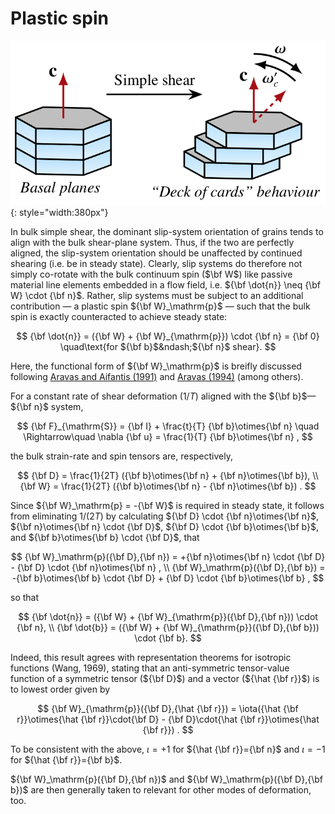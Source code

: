 # Plastic spin


![](https://raw.githubusercontent.com/nicholasmr/specfab/main/images/tranisotropic/plastic-spin.png){: style="width:380px"}

In bulk simple shear, the dominant slip-system orientation of grains tends to align with the bulk shear-plane system. 
Thus, if the two are perfectly aligned, the slip-system orientation should be unaffected by continued shearing (i.e. be in steady state).
Clearly, slip systems do therefore not simply co-rotate with the bulk continuum spin ($\bf W$) like passive material line elements embedded in a flow field, i.e. 
${\bf \dot{n}} \neq {\bf W} \cdot {\bf n}$.
Rather, slip systems must be subject to an additional contribution &mdash; a plastic spin ${\bf W}_\mathrm{p}$ &mdash; such that the bulk spin is exactly counteracted to achieve steady state:

$$
{\bf \dot{n}} = ({\bf W} + {\bf W}_{\mathrm{p}}) \cdot {\bf n} = {\bf 0} \quad\text{for ${\bf b}$&ndash;${\bf n}$ shear}.
$$

Here, the functional form of ${\bf W}_\mathrm{p}$ is breifly discussed following [Aravas and Aifantis (1991)](https://doi.org/10.1016/0749-6419(91)90028-W) and [Aravas (1994)](https://www.doi.org/10.1088/0965-0393/2/3A/005) (among others). 

For a constant rate of shear deformation ($1/T$) aligned with the ${\bf b}$&mdash;${\bf n}$ system, 

$$
{\bf F}_{\mathrm{S}}
= {\bf I} + \frac{t}{T} {\bf b}\otimes{\bf n}
\quad \Rightarrow\quad
\nabla {\bf u} = 
\frac{1}{T} {\bf b}\otimes{\bf n}
,
$$

the bulk strain-rate and spin tensors are, respectively,

$$
{\bf D} = \frac{1}{2T} ({\bf b}\otimes{\bf n} + {\bf n}\otimes{\bf b}),
\\
{\bf W} = \frac{1}{2T} ({\bf b}\otimes{\bf n} - {\bf n}\otimes{\bf b}) .
$$

Since ${\bf W}_\mathrm{p} = -{\bf W}$ is required in steady state, it follows from eliminating $1/(2T)$ by calculating 
${\bf D} \cdot {\bf n}\otimes{\bf n}$, 
${\bf n}\otimes{\bf n} \cdot {\bf D}$, 
${\bf D} \cdot {\bf b}\otimes{\bf b}$, and 
${\bf b}\otimes{\bf b} \cdot {\bf D}$, 
that

$$
{\bf W}_\mathrm{p}({\bf D},{\bf n}) = +{\bf n}\otimes{\bf n} \cdot {\bf D} - {\bf D} \cdot {\bf n}\otimes{\bf n} ,
\\
{\bf W}_\mathrm{p}({\bf D},{\bf b}) = -{\bf b}\otimes{\bf b} \cdot {\bf D} + {\bf D} \cdot {\bf b}\otimes{\bf b} ,
$$

so that 

$$
{\bf \dot{n}} = ({\bf W} + {\bf W}_{\mathrm{p}}({\bf D},{\bf n})) \cdot {\bf n},
\\ 
{\bf \dot{b}} = ({\bf W} + {\bf W}_{\mathrm{p}}({\bf D},{\bf b})) \cdot {\bf b}.
$$

Indeed, this result agrees with representation theorems for isotropic functions (Wang, 1969), stating that an anti-symmetric tensor-value function of a symmetric tensor (${\bf D}$) and a vector (${\hat {\bf r}}$) is to lowest order given by

$$
{\bf W}_{\mathrm{p}}({\bf D},{\hat {\bf r}}) = 
\iota({\hat {\bf r}}\otimes{\hat {\bf r}}\cdot{\bf D} - {\bf D}\cdot{\hat {\bf r}}\otimes{\hat {\bf r}})
.
$$

To be consistent with the above, $\iota = +1$ for ${\hat {\bf r}}={\bf n}$ and $\iota = -1$ for ${\hat {\bf r}}={\bf b}$.

${\bf W}_\mathrm{p}({\bf D},{\bf n})$ and ${\bf W}_\mathrm{p}({\bf D},{\bf b})$ are then generally taken to relevant for other modes of deformation, too.

